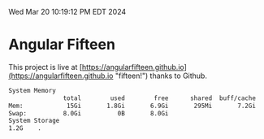 Wed Mar 20 10:19:12 PM EDT 2024

# Angular Fifteen


This project is live at [https://angularfifteen.github.io](https://angularfifteen.github.io "fifteen!") thanks to Github.

```bash
System Memory
               total        used        free      shared  buff/cache   available
Mem:            15Gi       1.8Gi       6.9Gi       295Mi       7.2Gi        13Gi
Swap:          8.0Gi          0B       8.0Gi
System Storage
1.2G	.
```

